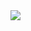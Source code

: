 <img src="https://docs.google.com/drawings/d/e/2PACX-1vQnHoIh16zCgsW9ja14eEs2J9HHXUYecTnAI43tXv29FeLW9WjnAR99lHq1XevgCQNqILZnJxU9sJpu/pub?w=1725&amp;h=977">